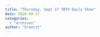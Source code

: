 ```yaml
---
title: "Thursday, Sept 17 TBTV Daily Show"
date: 2020-09-17
categories: 
  - "archives"
author: "brantzt"
---
```



